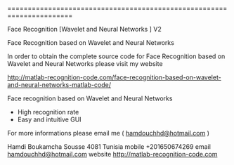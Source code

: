 ======================================================================

Face Recognition [Wavelet and Neural Networks ] V2

Face Recognition based on Wavelet and Neural Networks

 In order to obtain the complete source code for Face Recognition based on
 Wavelet and Neural Networks please visit my website

http://matlab-recognition-code.com/face-recognition-based-on-wavelet-and-neural-networks-matlab-code/


 Face recognition based on Wavelet
 and Neural Networks
- High recognition rate
- Easy and intuitive GUI

 For more informations please email me ( hamdouchhd@hotmail.com )

 Hamdi Boukamcha
 Sousse
 4081
 Tunisia
 mobile +201650674269
 email hamdouchhd@hotmail.com
 website http://matlab-recognition-code.com



